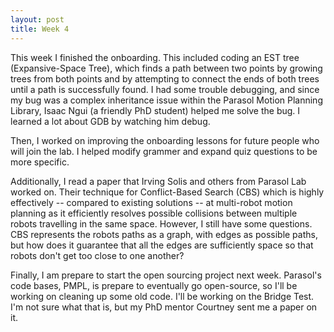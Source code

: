 ```yaml
---
layout: post
title: Week 4
---
```


This week I finished the onboarding. This included coding an EST tree (Expansive-Space Tree), which finds a path between two points by growing trees from both points and by attempting to connect the ends of both trees until a path is successfully found. I had some trouble debugging, and since my bug was a complex inheritance issue within the Parasol Motion Planning Library, Isaac Ngui (a friendly PhD student) helped me solve the bug. I learned a lot about GDB by watching him debug.

Then, I worked on improving the onboarding lessons for future people who will join the lab. I helped modify grammer and expand quiz questions to be more specific.

Additionally, I read a paper that Irving Solis and others from Parasol Lab worked on. Their technique for Conflict-Based Search (CBS) which is highly effectively -- compared to existing solutions -- at multi-robot motion planning as it efficiently resolves possible collisions between multiple robots travelling in the same space. However, I still have some questions. CBS represents the robots paths as a graph, with edges as possible paths, but how does it guarantee that all the edges are sufficiently space so that robots don't get too close to one another?

Finally, I am prepare to start the open sourcing project next week. Parasol's code bases, PMPL, is prepare to eventually go open-source, so I'll be working on cleaning up some old code. I'll be working on the Bridge Test. I'm not sure what that is, but my PhD mentor Courtney sent me a paper on it.